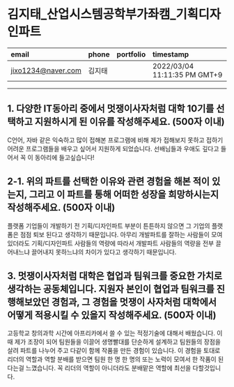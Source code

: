 # 김지태_산업시스템공학부가좌캠_기획디자인파트

|email|phone|portfolio|timestamp
|:-|:-|:-|:-|
|jixo1234@naver.com|김지태||2022/03/04 11:11:35 PM GMT+9|

---
## 1. 다양한 IT동아리 중에서 멋쟁이사자처럼 대학 10기를 선택하고 지원하시게 된 이유를 작성해주세요. (500자 이내)
C언어, 자바 같은 익숙하고 많이 접해본 프로그램에 비해 제가 접해보지 못하고 접하기 어려운 프로그램들을 배우고 싶어서 지원하게 되었습니다. 선배님들과 우애도 깊다고 들어서 꼭 이 동아리에 들고싶습니다!

## 2-1. 위의 파트를 선택한 이유와 관련 경험을 해본 적이 있는지, 그리고 이 파트를 통해 어떠한 성장을 희망하시는지 작성해주세요. (500자 이내)
플랫폼 기업들이 개발하기 전 기획/디자인파트 부분이 튼튼하지 않으면 그 기업의 플랫폼은 점점 퇴보 된다고 생각하기 때문입니다. 아무리 개발파트를 잘하는 사람들이 모여 있더라도 기획/디자인파트 사람들의 역량에 따라서 개발파트 사람들의 역량을 전부 끌어내느냐 끌어내지 못하느냐의 차이가 있다고 생각하기 때문입니다.

## 3. 멋쟁이사자처럼 대학은 협업과 팀워크를 중요한 가치로 생각하는 공동체입니다. 지원자 본인이 협업과 팀워크를 진행해보았던 경험과, 그 경험을 멋쟁이 사자처럼 대학에서 어떻게 적용시킬 수 있을지 작성해주세요. (500자 이내)
고등학교 창의과학 시간에 아프리카에서 쓸 수 있는 적정기술에 대해서 배웠습니다. 이때 제가 조장이 되어 팀원들을 이끌어 생명빨대를 단순하게 설계하고 팀원들의 장점을 살려 파트를 나누어 주고 다같이 함께 작품을 만든 경험이 있습니다. 이 경험을 토대로 리더의 역할과 역할 분배를 받으면 팀원 한 명  한 명의 또는 노력이 모여서 한 작품이 된다는걸 느꼈습니다. 꼭 리더의 역할이 아니더라도 분배맡은 역할에 최선을 다할것입니다.

